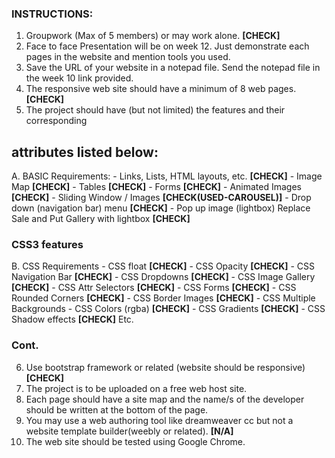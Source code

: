 ### INSTRUCTIONS: 

1. Groupwork (Max of 5 members) or may work alone. **[CHECK]**
2. Face to face Presentation will be on week 12. Just demonstrate each pages in 
the website and mention tools you used. 
3. Save the URL of your website in a notepad file. Send the notepad file in the week 
10 link provided. 
4. The responsive web site should have  a minimum of 8 web pages. **[CHECK]**
5. The project should have (but not limited) the features and their corresponding 

## attributes listed below: 
A. BASIC Requirements:
    - Links, Lists, HTML layouts, etc. **[CHECK]**
    - Image Map **[CHECK]**
    - Tables **[CHECK]**
    - Forms **[CHECK]**
    - Animated Images **[CHECK]**
    - Sliding Window / Images **[CHECK(USED-CAROUSEL)]**
    - Drop down (navigation bar) menu **[CHECK]**
    - Pop up image (lightbox) Replace Sale and Put Gallery with lightbox **[CHECK]**

### CSS3 features 
B. CSS Requirements
    - CSS float **[CHECK]**
    - CSS Opacity **[CHECK]**
    - CSS Navigation Bar **[CHECK]**
    - CSS Dropdowns **[CHECK]**
    - CSS Image Gallery **[CHECK]**
    - CSS Attr Selectors **[CHECK]**
    - CSS Forms **[CHECK]**
    - CSS Rounded Corners **[CHECK]**
    - CSS Border Images **[CHECK]**
    - CSS Multiple Backgrounds 
    - CSS Colors (rgba) **[CHECK]**
    - CSS Gradients **[CHECK]**
    - CSS Shadow effects **[CHECK]**
Etc. 

### Cont.
6. Use bootstrap framework or related (website should be responsive) **[CHECK]**
7. The project is to be uploaded on a free web host site. 
8. Each page should have a site map and the name/s of the developer should be 
written at the bottom of the page. 
9. You may use a web authoring tool like dreamweaver cc but not a website 
template builder(weebly or related). **[N/A]**
10. The web site should be tested using Google Chrome.
